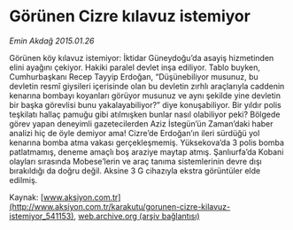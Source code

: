 # Görünen Cizre kılavuz istemiyor

*Emin Akdağ 2015.01.26*

<div class="pNewsDetailMainContent" itemprop="articleBody">
 <p>
  Görünen köy kılavuz istemiyor: İktidar Güneydoğu’da asayiş hizmetinden elini ayağını çekiyor. Hakiki paralel devlet inşa ediliyor. Tablo buyken, Cumhurbaşkanı Recep Tayyip Erdoğan, “Düşünebiliyor musunuz, bu devletin resmî giysileri içerisinde olan bu devletin zırhlı araçlarıyla caddenin kenarına bombayı koyanları görüyor musunuz ve aynı şekilde yine devletin bir başka görevlisi bunu yakalayabiliyor?” diye konuşabiliyor. Bir yıldır polis teşkilatı hallaç pamuğu gibi atılmışken bunlar nasıl olabiliyor peki? Bölgede görev yapan deneyimli gazetecilerden Aziz İstegün’ün Zaman’daki haber analizi hiç de öyle demiyor ama! Cizre’de Erdoğan’ın ileri sürdüğü yol kenarına bomba atma vakası gerçekleşmemiş. Yüksekova’da 3 polis bomba patlatmamış, deneme amaçlı boş araziye maytap atmış. Şanlıurfa’da Kobani olayları sırasında Mobese’lerin ve araç tanıma sistemlerinin devre dışı bırakıldığı da doğru değil. Aksine 3 G cihazıyla ekstra görüntüler elde edilmiş.
 </p>
</div>


Kaynak: [www.aksiyon.com.tr](http://www.aksiyon.com.tr/karakutu/gorunen-cizre-kilavuz-istemiyor_541153), [web.archive.org (arşiv bağlantısı)](http://web.archive.org/web/20150727185621/http://www.aksiyon.com.tr/karakutu/gorunen-cizre-kilavuz-istemiyor_541153)
